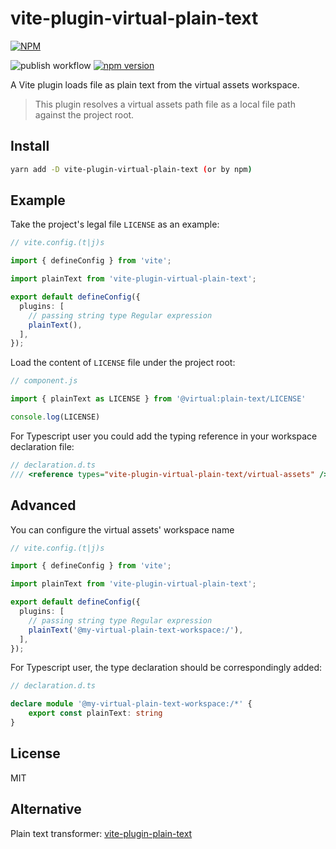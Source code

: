 # vite-plugin-virtual-plain-text

[![NPM](https://nodei.co/npm/vite-plugin-virtual-plain-text.png?downloads=true&downloadRank=true&stars=true)](https://nodei.co/npm/vite-plugin-virtual-plain-text/)

![publish workflow](https://github.com/zheeeng/vite-plugin-virtual-plain-text/actions/workflows/publish.yml/badge.svg)
[![npm version](https://img.shields.io/npm/v/vite-plugin-virtual-plain-text.svg)](https://www.npmjs.com/package/vite-plugin-virtual-plain-text)

A Vite plugin loads file as plain text from the virtual assets workspace.

> This plugin resolves a virtual assets path file as a local file path against the project root.

## Install

```bash
yarn add -D vite-plugin-virtual-plain-text (or by npm)
```

## Example

Take the project's legal file `LICENSE` as an example:

```ts
// vite.config.(t|j)s

import { defineConfig } from 'vite';

import plainText from 'vite-plugin-virtual-plain-text';

export default defineConfig({
  plugins: [
    // passing string type Regular expression
    plainText(),
  ],
});
```

Load the content of `LICENSE` file under the project root:

```js
// component.js

import { plainText as LICENSE } from '@virtual:plain-text/LICENSE'

console.log(LICENSE)
```

For Typescript user you could add the typing reference in your workspace declaration file:

```ts
// declaration.d.ts
/// <reference types="vite-plugin-virtual-plain-text/virtual-assets" />
```

## Advanced

You can configure the virtual assets' workspace name

```ts
// vite.config.(t|j)s

import { defineConfig } from 'vite';

import plainText from 'vite-plugin-virtual-plain-text';

export default defineConfig({
  plugins: [
    // passing string type Regular expression
    plainText('@my-virtual-plain-text-workspace:/'),
  ],
});
```

For Typescript user, the type declaration should be correspondingly added:

```ts
// declaration.d.ts

declare module '@my-virtual-plain-text-workspace:/*' {
    export const plainText: string
}
```

## License

MIT

## Alternative

Plain text transformer: [vite-plugin-plain-text](https://www.npmjs.com/package/vite-plugin-plain-text)

